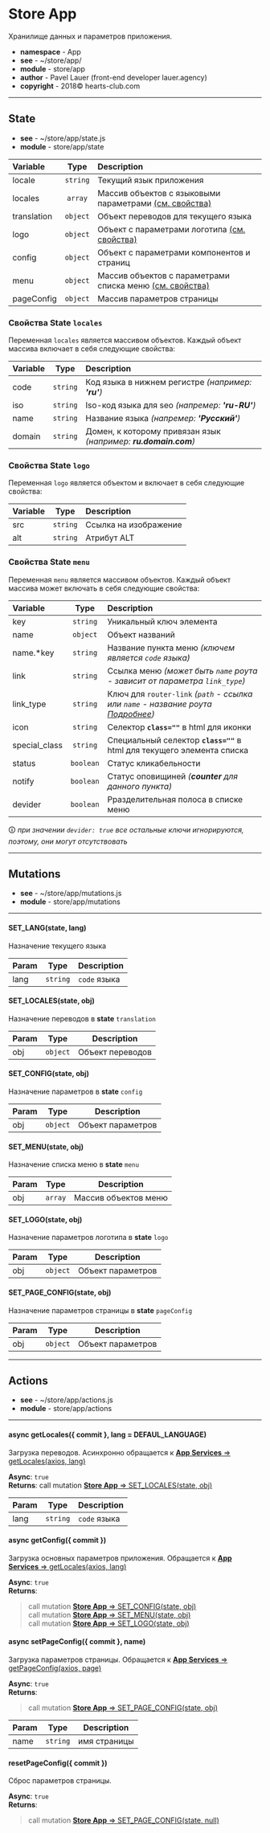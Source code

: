 # Store App
Хранилище данных и параметров приложения.

- **namespace** - App
- **see** - ~/store/app/
- **module** - store/app 
- **author** - Pavel Lauer (front-end developer lauer.agency) 
- **copyright** - 2018© hearts-club.com
***

## State
- **see** - ~/store/app/state.js
- **module** - store/app/state 


Variable  					|     Type 	    | Description
:-------------------------- |:-------------:| :-------------------------------------------------
locale 					| `string`  | Текущий язык приложения
locales	     			| `array`   | Массив объектов с языковыми параметрами [(см. свойства)](/store/app/?id=Свойства-state-locales "Свойства State locales")
translation				| `object`  | Объект переводов для текущего языка
logo					| `object`  | Объект с параметрами логотипа [(см. свойства)](/store/app/?id=Свойства-state-logo "Свойства State logo")
config 					| `object`  | Объект с параметрами компонентов и страниц
menu  					| `object`  | Массив объектов с параметрами списка меню [(см. свойства)](/store/app/?id=Свойства-state-menu "Свойства State menu")
pageConfig  			| `object`  | Массив параметров страницы

### Свойства State `locales`
Переменная `locales` является массивом объектов. Каждый объект массива включает в себя следующие свойства:

Variable  	|     Type 	    | Description
:---------- |:-------------:| :-------------------------------------------------
code  	| `string`  | Код языка в нижнем регистре *(например: **'ru'**)*
iso  	| `string`  | Iso-код языка для seo *(напремер: **'ru-RU'**)*
name  	| `string`  | Название языка *(напремер: **'Русский'**)*
domain 	| `string`  | Домен, к которому привязан язык *(например: **ru.domain.com**)*

### Свойства State `logo`
Переменная `logo` является объектом и включает в себя следующие свойства:

Variable  	|     Type 	    | Description
:---------- |:-------------:| :-------------------------------------------------
src  | `string`  | Ссылка на изображение
alt  | `string`  | Атрибут ALT

### Свойства State `menu`
Переменная `menu` является массивом объектов. Каждый объект массива может включать в себя следующие свойства:

Variable  		|     Type 	    | Description
:-------------- |:-------------:| :-------------------------------------------------
key				| `string`  | Уникальный ключ элемента
name			| `object`  | Объект названий
name.*key		| `string`  | Название пункта меню *(ключем является `code` языка)*
link			| `string`  | Ссылка меню *(может быть `name` роута - зависит от параметра `link_type`)*
link_type		| `string`  | Ключ для `router-link` *(`path` - ссылка или `name` - название роута [Подробнее](https://router.vuejs.org/api/#to))*
icon			| `string`  | Селектор **`class=""`** в html для иконки
special_class	| `string`  | Специальный селектор **`class=""`** в html для текущего элемента списка
status		| `boolean` | Статус кликабельности
notify		| `boolean` | Статус оповищиней *(**counter** для данного пункта)*
devider		| `boolean` | Рразделительная полоса в списке меню <br> 

🛈 *при значении `devider: true` все остальные ключи игнорируются, поэтому, они могут отсутствовать*

***

## Mutations
- **see** - ~/store/app/mutations.js
- **module** - store/app/mutations 
***


#### SET_LANG(state, lang)
Назначение текущего языка

| Param | Type | Description |
| --- | --- | --- |
| lang | <code>string</code> | `code` языка |


#### SET_LOCALES(state, obj)
Назначение переводов в **state** `translation`

| Param | Type | Description |
| --- | --- | --- |
| obj | <code>object</code> | Объект переводов |


#### SET_CONFIG(state, obj)
Назначение параметров в **state** `config`

| Param | Type | Description |
| --- | --- | --- |
| obj | <code>object</code> | Объект параметров |


#### SET_MENU(state, obj)
Назначение списка меню в **state** `menu`

| Param | Type | Description |
| --- | --- | --- |
| obj | <code>array</code> | Массив объектов меню |


#### SET_LOGO(state, obj)
Назначение параметров логотипа в **state** `logo`

| Param | Type | Description |
| --- | --- | --- |
| obj | <code>object</code> | Объект параметров |


#### SET_PAGE_CONFIG(state, obj)
Назначение параметров страницы в **state** `pageConfig`

| Param | Type | Description |
| --- | --- | --- |
| obj | <code>object</code> | Объект параметров |

***

## Actions
- **see** - ~/store/app/actions.js
- **module** - store/app/actions 
***

#### async getLocales({ commit }, lang = DEFAUL_LANGUAGE)
Загрузка переводов. Асинхронно обращается к [**App Services** ⇒ getLocales(axios, lang)](/services/app_services/?id=getlocalesaxios-lang-⇒-promisse)

**Async**: `true`<br>
**Returns**: call mutation [**Store App** ⇒ SET_LOCALES(state, obj)](/store/app/?id=set_localesstate-obj)

| Param | Type | Description |
| --- | --- | --- |
| lang | <code>string</code> | `code` языка |


#### async getConfig({ commit })
Загрузка основных параметров приложения. Обращается к [**App Services** ⇒ getLocales(axios, lang)](/services/app_services/?id=getconfigaxios-⇒-promisse)

**Async**: `true`<br>
**Returns**:
> call mutation [**Store App** ⇒ SET_CONFIG(state, obj)](/store/app/?id=set_configstate-obj)<br>
> call mutation [**Store App** ⇒ SET_MENU(state, obj)](/store/app/?id=set_menustate-obj)<br>
> call mutation [**Store App** ⇒ SET_LOGO(state, obj)](/store/app/?id=set_logostate-obj)<br>


#### async setPageConfig({ commit }, name)
Загрузка параметров страницы. Обращается к [**App Services** ⇒ getPageConfig(axios, page)](/services/app_services/?id=getpageconfigaxios-⇒-promisse)

**Async**: `true`<br>
**Returns**:
> call mutation [**Store App** ⇒ SET_PAGE_CONFIG(state, obj)](/store/app/?id=set_page_configstate-obj)<br>

| Param | Type | Description |
| --- | --- | --- |
| name | <code>string</code> | имя страницы |


#### resetPageConfig({ commit })
Сброс параметров страницы.

**Async**: `true`<br>
**Returns**:
> call mutation [**Store App** ⇒ SET_PAGE_CONFIG(state, null)](/store/app/?id=set_page_configstate-obj)<br>